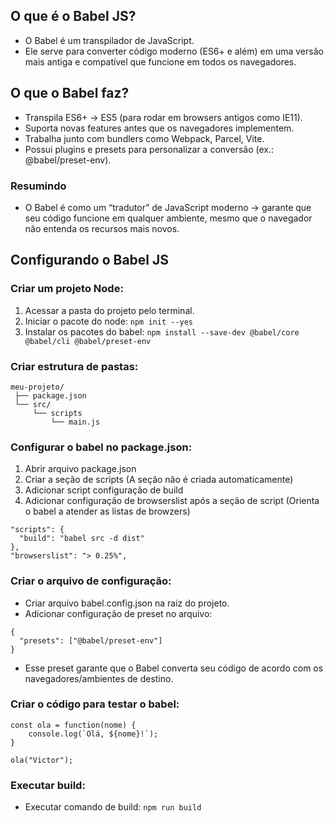 ## O que é o Babel JS?
- O Babel é um transpilador de JavaScript.
- Ele serve para converter código moderno (ES6+ e além) em uma versão mais antiga e compatível que funcione em todos os navegadores.

## O que o Babel faz?
- Transpila ES6+ → ES5 (para rodar em browsers antigos como IE11).
- Suporta novas features antes que os navegadores implementem.
- Trabalha junto com bundlers como Webpack, Parcel, Vite.
- Possui plugins e presets para personalizar a conversão (ex.: @babel/preset-env).

### Resumindo
- O Babel é como um “tradutor” de JavaScript moderno → garante que seu código funcione em qualquer ambiente, mesmo que o navegador não entenda os recursos mais novos.

## Configurando o Babel JS
### Criar um projeto Node:
1. Acessar a pasta do projeto pelo terminal.
2. Iniciar o pacote do node: ``npm init --yes``
3. Instalar os pacotes do babel: ``npm install --save-dev @babel/core @babel/cli @babel/preset-env``

### Criar estrutura de pastas:
```
meu-projeto/
 ├── package.json
 └── src/
     └── scripts
         └── main.js
```

### Configurar o babel no package.json:
1. Abrir arquivo package.json
2. Criar a seção de scripts (A seção não é criada automaticamente)
3. Adicionar script configuração de build
4. Adicionar configuração de browserslist após a seção de script (Orienta o babel a atender as listas de browzers)
```
"scripts": {
  "build": "babel src -d dist"
},
"browserslist": "> 0.25%",
```
### Criar o arquivo de configuração:
- Criar arquivo babel.config.json na raiz do projeto.
- Adicionar configuração de preset no arquivo:
```
{
  "presets": ["@babel/preset-env"]
}
```
- Esse preset garante que o Babel converta seu código de acordo com os navegadores/ambientes de destino.

### Criar o código para testar o babel:
```
const ola = function(nome) {
    console.log(`Olá, ${nome}!`);
}

ola("Victor");
```

### Executar build:
- Executar comando de build: ``npm run build``